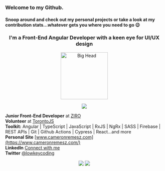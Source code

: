 ### Welcome to my Github.
#### Snoop around and check out my personal projects or take a look at my contribution stats...whatever gets you where you need to go :wink:

<h3 align="center">I'm a Front-End Angular Developer with a keen eye for UI/UX design</h3>

<div align="center">
   <img src="https://bigheads.io/svg?accessory=none&body=chest&circleColor=blue&clothing=shirt&clothingColor=black&eyebrows=serious&eyes=normal&faceMask=false&faceMaskColor=green&facialHair=mediumBeard&graphic=none&hair=short&hairColor=brown&hat=beanie&hatColor=black&lashes=false&lipColor=red&mask=true&mouth=sad&skinTone=light" alt="Big Head" height="150px" width="150px"/>
</div>

<p align="center">
   <img src="https://skillicons.dev/icons?i=angular,ts" />
</p>

**Junior Front-End Developer** at [ZIRO](https://github.com/Stack8)<br/>
**Volunteer** at [TorontoJS](https://github.com/torontojs/torontojs.com)<br/>
**Toolkit:**  Angular | TypeScript | JavaScript | RxJS | NgRx | SASS | Firebase | REST APIs | Git | Github Actions | Cypress | React...and more<br/>
**Personal Site** [www.cameronremesz.com](https://www.cameronremesz.com/)<br/>
**LinkedIn** [Connect with me](https://www.linkedin.com/in/cameron-remesz/)<br/>
**Twitter** [@lowkeycoding](https://twitter.com/lowkeycoding)<br/>

<p align="center">
  <img align="center" src="https://github-readme-stats.vercel.app/api?username=lowkeycode&hide=stars,contribs&show_icons=true&theme=holi&show_icons=true&rank_icon=github&hide_rank=true" />
  <img align="center" src="https://github-readme-stats.vercel.app/api/top-langs/?username=lowkeycode&size_weight=0.5&count_weight=0.5&theme=holi" />
</p>


